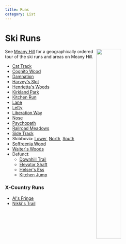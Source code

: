 ```yaml
---
title: Runs
category: List
---
```

# Ski Runs
<img src="/img/2020-Meany-Map.jpeg" align="right" style="width: 40%;">

See [Meany Hill](/Meany-Hill) for a geographically ordered tour of the ski runs and areas on Meany Hill.

* [Cat Track](/Run/Cat-Track)
* [Cognito Wood](/Run/Cognito-Wood)
* [Damnation](/Run/Damnation)
* [Harvey's Slot](/Run/Harvey's-Slot)
* [Henrietta's Woods](/Run/Henrietta's-Woods)
* [Kirkland Park](/Run/Kirkland-Park)
* [Kitchen Run](/Run/Kitchen-Run)
* [Lane](/Run/Lane)
* [Lefty](/Run/Lefty)
* [Liberation Way](/Run/Liberation-Way)
* [Nose](/Run/Nose)
* [Psychopath](/Run/Psychopath)
* [Railroad Meadows](/Run/Railroad-Meadows)
* [Side Track](/Run/Side-Track)
* Slobbovia: [Lower](/Run/Lower-Slobbovia), [North](/Run/North-Slobbovia), [South](/Run/South-Slobbovia)
* [Soffreenia Wood](/Run/Soffreenia-Wood)
* [Walter's Woods](/Run/Walter's-Woods)
* Defunct:
    * [Downhill Trail](/Run/Downhill-Trail)
    * [Elevator Shaft](/Run/Elevator-Shaft)
    * [Helser's Ess](/Run/Helser's-Ess)
    * [Kitchen Jump](/Run/Kitchen-Jump)

### X-Country Runs

* [Al's Fringe](/Run/Al's-Fringe)
* [Nikki's Trail](/Run/Nikki's-Trail)
